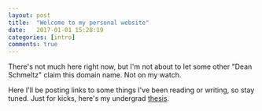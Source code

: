 ```yaml
---
layout: post
title:  "Welcome to my personal website"
date:   2017-01-01 15:28:19
categories: [intro]
comments: true
---
```


There's not much here right now, but I'm not about to let some other "Dean Schmeltz" claim this domain name. Not on my watch.

Here I'll be posting links to some things I've been reading or writing, so stay tuned. Just for kicks, here's my undergrad [thesis](https://www.dropbox.com/s/defhe9cwo20gl7v/Dean%20Schmeltz%20Senior%20Thesis.pdf?dl=0).
